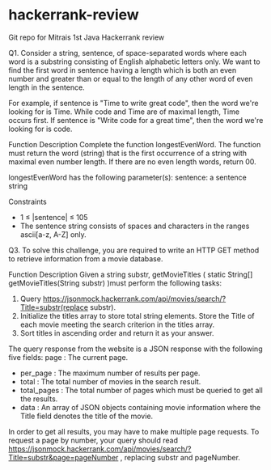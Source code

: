 # hackerrank-review
Git repo for Mitrais 1st Java Hackerrank review

Q1. Consider a string, sentence, of space-separated words where each word is a substring consisting of English alphabetic letters only. 
We want to find the first word in sentence having a length which is both an even number and greater than or equal to the length of any other word of even length in the sentence.

For example, if sentence is "Time to write great code", then the word we're looking for is Time. 
While code and Time are of maximal length, Time occurs first. 
If sentence is "Write code for a great time", then the word we're looking for is code.

Function Description
Complete the function longestEvenWord. The function must return the word (string) that is the first occurrence of a string with maximal even number length. 
If there are no even length words, return 00.

longestEvenWord has the following parameter(s): sentence: a sentence string

Constraints
* 1 ≤ |sentence| ≤ 105
* The sentence string consists of spaces and characters in the ranges ascii[a-z, A-Z] only.




Q3. To solve this challenge, you are required to write an HTTP GET method to retrieve information from a movie database.

Function Description
Given a string substr, getMovieTitles ( static String[] getMovieTitles(String substr)  )must perform the following tasks:
1. Query https://jsonmock.hackerrank.com/api/movies/search/?Title=substr(replace substr).
2. Initialize the titles array to store total string elements. Store the Title of each movie meeting the search criterion in the titles array.
3. Sort titles in ascending order and return it as your answer.

The query response from the website is a JSON response with the following five fields: page : The current page.
- per_page : The maximum number of results per page.
- total : The total number of movies in the search result.
- total_pages : The total number of pages which must be queried to get all the results.
- data : An array of JSON objects containing movie information where the Title field denotes the title of the movie.

In order to get all results, you may have to make multiple page requests. 
To request a page by number, your query should read https://jsonmock.hackerrank.com/api/movies/search/?Title=substr&page=pageNumber , replacing substr and pageNumber.

